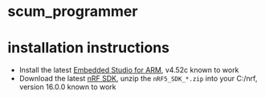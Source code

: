 # scum_programmer

installation instructions
=========================

- Install the latest [Embedded Studio for ARM](https://www.segger.com/downloads/embeded-studio), v4.52c known to work
- Download the latest [nRF SDK](https://www.nordicsemi.com/Software-and-tools/Software/nRF5-SDK/Download), unzip the `nRF5_SDK_*.zip` into your C:/nrf, version 16.0.0 known to work

